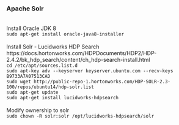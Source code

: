<h3>Apache Solr</h3>
<br>Install Oracle JDK 8
<br><code>sudo apt-get install oracle-java8-installer</code>
<br>
<br>Install Solr - Lucidworks HDP Search
<br>https://docs.hortonworks.com/HDPDocuments/HDP2/HDP-2.4.2/bk_hdp_search/content/ch_hdp-search-install.html
<br><code>cd /etc/apt/sources.list.d</code>
<br><code>sudo apt-key adv --keyserver keyserver.ubuntu.com --recv-keys B9733A7A07513CAD</code>
<br><code>sudo wget http://public-repo-1.hortonworks.com/HDP-SOLR-2.3-100/repos/ubuntu14/hdp-solr.list</code>
<br><code>sudo apt-get update</code>
<br><code>sudo apt-get install lucidworks-hdpsearch</code>
<br>
<br>Modify ownership to solr
<br><code>sudo chown -R solr:solr /opt/lucidworks-hdpsearch/solr</code>
